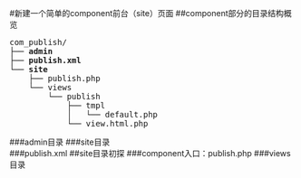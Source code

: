 #新建一个简单的component前台（site）页面
##component部分的目录结构概览
<pre>
com_publish/  
├── <b>admin</b>  
├── <b>publish.xml</b> 
└── <b>site</b> 
    ├── publish.php  
    └── views  
        └── publish  
            ├── tmpl  
            │   └── default.php  
            └── view.html.php  
</pre>

###admin目录
###site目录  
###publish.xml
##site目录初探
###component入口：publish.php
###views目录
